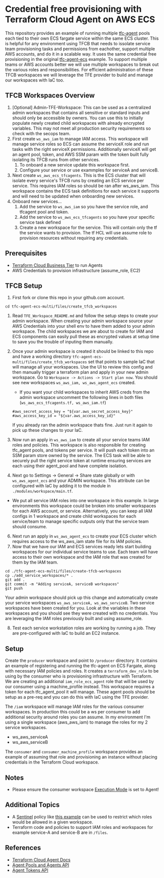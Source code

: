 # Credential free provisioning with Terraform Cloud Agent on AWS ECS

This repository provides an example of running multiple [tfc-agent](https://hub.docker.com/r/hashicorp/tfc-agent) pools each tied to their own ECS fargate service within the same ECS cluster.  This is helpful for any environment using TFCB that needs to issolate service team provisioning tasks and permissions from eachother, support multiple AWS accounts, and do it in a scalable way.   It uses the same credential free provisioning in the original [tfc-agent-ecs](https://github.com/assareh/tfc-agent/tree/master/tfc-agent-ecs) example.  To support multiple teams or AWS accounts better we will use multiple workspaces to break out the various roles and responsibilities.  For efficient administration of these TFCB workspaces we will leverage the TFE provider to build and manage our workspaces with IaC too.  

## TFCB Workspaces Overview
1. [Optional] Admin-TFE-Workspace: This can be used as a centralized admin workspaces that contains all sensitive or standard inputs and should only be accessible by owners.  You can use this to initially populate newly created child workspaces with already encrypted variables.  This may not meet all production security requirements so check with the secops team.
2. First create `ws_aws_iam` to manage IAM access. This workspace will manage service roles so ECS can assume the serviceX role and run tasks with the right serviceX permissions.  Additionally serviceX will get an agent pool, token, and AWS SSM param with the token built fully isolating its TFCB runs from other services.
   1. To onboard a new service update this workspace first.
   2. Configure your service or use exammples for serviceA and serviceB.
3. Next create `ws_aws_ecs_tfcagents`.  This is the ECS cluster that will isolate every service's TFCB runs by creating an ECS service per service.  This requires IAM roles so should be ran after ws_aws_iam.  This workspace contains the ECS task definitions for each service it supports and will need to be updated when onboarding new services.
4. Onboard new services...
   1. Add the service to `ws_aws_iam` so you have the service role, and tfcagent pool and token.
   2. Add the service to `ws_aws_ecs_tfcagents` so you have your specific service task defined
   3. Create a new workspace for the service.  This will contain only the tf the service wants to provision.  The tf HCL will use assume role to provision resources without requiring any credentials.

## Prerequisites
* [Terraform Cloud Business Tier](https://www.hashicorp.com/blog/announcing-hashicorp-terraform-cloud-business) to run Agents
* AWS Credentials to provision infrastructure (assume_role, EC2)

## TFCB Setup
1. First fork or clone this repo in your github.com account.
```
cd tfc-agent-ecs-multi/files/create_tfcb_workspaces
```
1. Read `TFE_Workspace_README.md` and follow the setup steps to create your admin workspace.  When creating your admin workspace source your AWS Credentials into your shell env to have them added to your admin workspace.  The child workspaces we are about to create for IAM and ECS components can easily pull these as encrypted values at setup time to save you the trouble of inputing them manually.
2. Once your admin workspace is created it should be linked to this repo and have a working directory `tfc-agent-ecs-multi/files/create_tfcb_workspaces` set that points to sample IaC that will manage all your workspaces. Use the UI to review this config and then manually trigger a terraform plan and apply in your new admin workspace. Go to `Workspace -> Actions -> Start plan now`.  You should see new workspaces `ws_aws_iam, ws_aws_agent_ecs` created.
   * If you want your child workspaces to inherit AWS creds from the admin workspace uncomment the following lines in both files (`ws_aws_ecs_tfcagents.tf, ws_aws_iam.tf`)
   ```
   #aws_secret_access_key = "${var.aws_secret_access_key}"
   #aws_access_key_id = "${var.aws_access_key_id}"
   ```
   If you already ran the admin workspace thats fine.  Just run it again to pick up these changes to your IaC.

3. Now run an apply in `ws_aws_iam` to create all your service teams IAM roles and policies.  This workspace is also responsible for creating tfc_agent pools, and tokens per service. It will push each token into an SSM param store owned by the service. The ECS task will be able to securely pull the right service token at runtime ensuring services are each using their agent_pool and have complete isolation.
4. Next go to Settings -> General -> Share state globally or with `ws_aws_agent_ecs` and your ADMIN workspace.  This attribute can be configured with IaC by adding it to the module in `./modules/workspace/main.tf`. 

* We put all service IAM roles into one workspace in this example.  In large environments this workspace could be broken into smaller workspaces for each AWS account, or service.  Alternatively, you can keep all IAM configs in 1 workspace and create child workspaces for each service/team to manage specific outputs only that the service team should consume.

6. Next run an apply in `ws_aws_agent_ecs` to create your ECS cluster which requires  access to the ws_aws_iam state file for its IAM policies.
7. Now that we have our IAM and ECS services ready lets start building workspaces for our individual service teams to use.  Each team will have access to their own workspace and the IAM role that was created for them by the IAM team.
```
cd ./tfc-agent-ecs-multi/files/create-tfcb-workspaces
cp ./add_service_workspaces/* .
git add .
git commit -m "Adding serviceA, serviceB workspaces"
git push
```
Your admin workspace should pick up this change and automatically create your service workspaces `ws_aws_serviceA, ws_aws_serviceB`.  Two service workspaces have been created for you.  Look at the variables in these workspaces and you should see they were created with no credentials.  You are leveraging the IAM roles previously built and using assume_role.

8. Test each service workstation roles are working by running a job.  They are pre-configured with IaC to build an EC2 instance.

## Setup
Create the `producer` workspace and point to `/producer` directory. It contains an example of registering and running the tfc-agent on ECS Fargate, along with necessary IAM policies and roles. It creates a `terraform_dev_role` to be using by the consumer who is provisioning infrastructure with Terraform.  We are creating an additional `iam_role_ecs_agent` role that will be used by our consumer using a machine_profile instead.  This workspace requires a token for each tfc_agent_pool it will manage.  These agent pools should be setup as a pre-req and you can do this with IaC using the TFE provider.

The `/iam` workspace will manage IAM roles for the various consumer workspaces.  In production this could be a ws per consumer to add additional security around roles you can assume.  In my environment I'm using a single workspace (aws_aws_iam) to manage the roles for my 2 service workspaces.
* ws_aws_serviceA
* ws_aws_serviceB

The `consumer` and `consumer_machine_profile` workspace provides an example of assuming that role and provisioning an instance without placing credentials in the Terraform Cloud workspace.


## Notes
* Please ensure the consumer workspace [Execution Mode](https://www.terraform.io/docs/cloud/workspaces/settings.html#execution-mode) is set to Agent!

## Additional Topics
* A [Sentinel](https://www.terraform.io/docs/cloud/sentinel/index.html) policy like [this example](https://github.com/hashicorp/terraform-guides/blob/master/governance/third-generation/aws/restrict-assumed-roles-by-workspace.sentinel) can be used to restrict which roles would be allowed in a given workspace.
* Terraform code and policies to support IAM roles and workspaces for example service-A and service-B are in `/files`.


## References
* [Terraform Cloud Agent Docs](https://www.terraform.io/docs/cloud/workspaces/agent.html)
* [Agent Pools and Agents API](https://www.terraform.io/docs/cloud/api/agents.html)
* [Agent Tokens API](https://www.terraform.io/docs/cloud/api/agent-tokens.html)